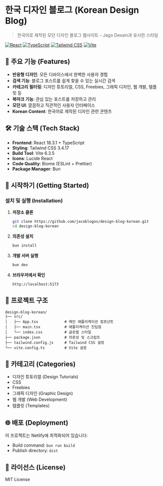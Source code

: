 # 한국 디자인 블로그 (Korean Design Blog)

> 한국어로 제작된 모던 디자인 블로그 웹사이트 - Jago Desain과 유사한 스타일

[![React](https://img.shields.io/badge/React-18.3.1-blue.svg)](https://reactjs.org/)
[![TypeScript](https://img.shields.io/badge/TypeScript-5.6.3-blue.svg)](https://www.typescriptlang.org/)
[![Tailwind CSS](https://img.shields.io/badge/Tailwind_CSS-3.4.17-38B2AC.svg)](https://tailwindcss.com/)
[![Vite](https://img.shields.io/badge/Vite-6.3.5-646CFF.svg)](https://vitejs.dev/)

## 🌟 주요 기능 (Features)

- **반응형 디자인**: 모든 디바이스에서 완벽한 사용자 경험
- **검색 기능**: 블로그 포스트를 쉽게 찾을 수 있는 실시간 검색
- **카테고리 필터링**: 디자인 튜토리얼, CSS, Freebies, 그래픽 디자인, 웹 개발, 템플릿 등
- **북마크 기능**: 관심 있는 포스트를 저장하고 관리
- **모던 UI**: 깔끔하고 직관적인 사용자 인터페이스
- **Korean Content**: 한국어로 제작된 디자인 관련 콘텐츠

## 🛠️ 기술 스택 (Tech Stack)

- **Frontend**: React 18.3.1 + TypeScript
- **Styling**: Tailwind CSS 3.4.17
- **Build Tool**: Vite 6.3.5
- **Icons**: Lucide React
- **Code Quality**: Biome (ESLint + Prettier)
- **Package Manager**: Bun

## 🚀 시작하기 (Getting Started)

### 설치 및 실행 (Installation)

1. **저장소 클론**
   ```bash
   git clone https://github.com/jacoblogos/design-blog-korean.git
   cd design-blog-korean
   ```

2. **의존성 설치**
   ```bash
   bun install
   ```

3. **개발 서버 실행**
   ```bash
   bun dev
   ```

4. **브라우저에서 확인**
   ```
   http://localhost:5173
   ```

## 📁 프로젝트 구조

```
design-blog-korean/
├── src/
│   ├── App.tsx            # 메인 애플리케이션 컴포넌트
│   ├── main.tsx           # 애플리케이션 진입점
│   └── index.css          # 글로벌 스타일
├── package.json           # 의존성 및 스크립트
├── tailwind.config.js     # Tailwind CSS 설정
└── vite.config.ts         # Vite 설정
```

## 🎨 카테고리 (Categories)

- 디자인 튜토리얼 (Design Tutorials)
- CSS
- Freebies
- 그래픽 디자인 (Graphic Design)
- 웹 개발 (Web Development)
- 템플릿 (Templates)

## 🌐 배포 (Deployment)

이 프로젝트는 Netlify에 최적화되어 있습니다:

- Build command: `bun run build`
- Publish directory: `dist`

## 📝 라이선스 (License)

MIT License